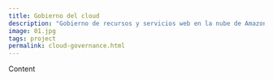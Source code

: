 ```yaml
---
title: Gobierno del cloud
description: "Gobierno de recursos y servicios web en la nube de Amazon Web Services. Aprovisionamiento en cascada con el modelo multicuenta y roles delegados."
image: 01.jpg
tags: project
permalink: cloud-governance.html
---
```


Content
